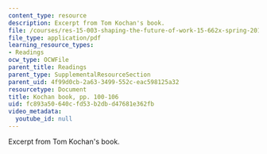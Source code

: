 ```yaml
---
content_type: resource
description: Excerpt from Tom Kochan's book.
file: /courses/res-15-003-shaping-the-future-of-work-15-662x-spring-2016/fc893a50640cfd53b2dbd47681e362fb_MITRES_15_003S16_pp100-106.pdf
file_type: application/pdf
learning_resource_types:
- Readings
ocw_type: OCWFile
parent_title: Readings
parent_type: SupplementalResourceSection
parent_uid: 4f99d0cb-2a63-3499-552c-eac598125a32
resourcetype: Document
title: Kochan book, pp. 100-106
uid: fc893a50-640c-fd53-b2db-d47681e362fb
video_metadata:
  youtube_id: null
---
```

Excerpt from Tom Kochan's book.

